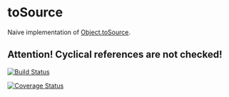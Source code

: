 # toSource
Naive implementation of [Object.toSource](https://developer.mozilla.org/docs/Web/JavaScript/Reference/Global_Objects/Object/toSource).

## Attention! Cyclical references are not checked!

[![Build Status](https://travis-ci.org/pitermarx/toSource.svg?branch=master)](https://travis-ci.org/pitermarx/toSource)

[![Coverage Status](https://coveralls.io/repos/pitermarx/toSource/badge.svg?branch=master)](https://coveralls.io/r/pitermarx/toSource?branch=master)
